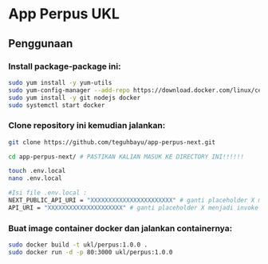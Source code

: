 # App Perpus UKL

## Penggunaan

### Install package-package ini:
```bash
sudo yum install -y yum-utils
sudo yum-config-manager --add-repo https://download.docker.com/linux/centos/docker-ce.repo
sudo yum install -y git nodejs docker
sudo systemctl start docker
```

### Clone repository ini kemudian jalankan:
```bash
git clone https://github.com/teguhbayu/app-perpus-next.git

cd app-perpus-next/ # PASTIKAN KALIAN MASUK KE DIRECTORY INI!!!!!!

touch .env.local
nano .env.local

#Isi file .env.local :
NEXT_PUBLIC_API_URI = "XXXXXXXXXXXXXXXXXXXXXXX" # ganti placeholder X menjadi invoke URL api gateway
API_URI = "XXXXXXXXXXXXXXXXXXXXX" # ganti placeholder X menjadi invoke URL api gateway
```

### Buat image container docker dan jalankan containernya:
```bash
sudo docker build -t ukl/perpus:1.0.0 .
sudo docker run -d -p 80:3000 ukl/perpus:1.0.0
```